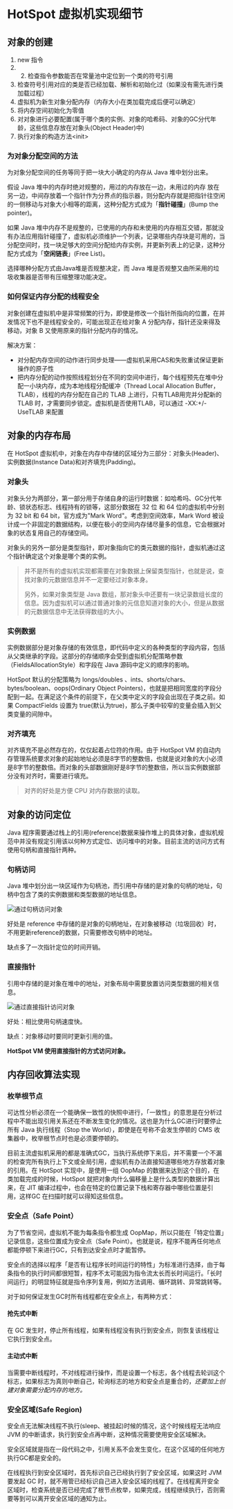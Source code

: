 # HotSpot 虚拟机实现细节

## 对象的创建

1. new 指令
2. 2. 检查指令参数能否在常量池中定位到一个类的符号引用
3. 检查符号引用对应的类是否已经加载、解析和初始化过（如果没有需先进行类加载过程）
4. 虚拟机为新生对象分配内存（内存大小在类加载完成后便可以确定）
5. 将内存空间初始化为零值
6. 对对象进行必要配置\(属于哪个类的实例、对象的哈希码、对象的GC分代年龄，这些信息存放在对象头\(Object Header\)中\)
7. 执行对象的构造方法&lt;init&gt;

### 为对象分配空间的方法

为对象分配空间的任务等同于把一块大小确定的内存从 Java 堆中划分出来。

假设 Java 堆中的内存时绝对规整的，用过的内存放在一边，未用过的内存 放在另一边，中间存放着一个指针作为分界点的指示器，则分配内存就是把指针往空闲的一侧移动与对象大小相等的距离，这种分配方式成为「**指针碰撞**」\(Bump the pointer\)。

如果 Java 堆中内存不是规整的，已使用的内存和未使用的内存相互交错，那就没有办法应用指针碰撞了，虚拟机必须维护一个列表，记录哪些内存块是可用的，当分配空间时，找一块足够大的空间分配给内存实例，并更新列表上的记录，这种分配方式成为「**空闲链表**」\(Free List\)。

选择哪种分配方式由Java堆是否规整决定，而 Java 堆是否规整又由所采用的垃圾收集器是否带有压缩整理功能决定。

### 如何保证内存分配的线程安全

对象创建在虚拟机中是非常频繁的行为，即使是修改一个指针所指向的位置，在并发情况下也不是线程安全的，可能出现正在给对象 A 分配内存，指针还没来得及移动，对象 B 又使用原来的指针分配内存的情况。

解决方案：

* 对分配内存空间的动作进行同步处理——虚拟机采用CAS和失败重试保证更新操作的原子性
* 把内存分配的动作按照线程划分在不同的空间中进行，每个线程预先在堆中分配一小块内存，成为本地线程分配缓冲（Thread Local Allocation Buffer，TLAB），线程的内存分配在自己的 TLAB 上进行，只有TLAB用完并分配新的 TLAB 时，才需要同步锁定。虚拟机是否使用TLAB，可以通过 -XX:+/-UseTLAB 来配置

## 对象的内存布局

在 HotSpot 虚拟机中，对象在内存中存储的区域分为三部分：对象头\(Header\)、实例数据\(Instance Data\)和对齐填充\(Padding\)。

### 对象头

对象头分为两部分，第一部分用于存储自身的运行时数据：如哈希吗、GC分代年龄、锁状态标志、线程持有的锁等，这部分数据在 32 位 和 64 位的虚拟机中分别为 32 bit 和 64 bit，官方成为"Mark Word"。考虑到空间效率，Mark Word 被设计成一个非固定的数据结构，以便在极小的空间内存储尽量多的信息，它会根据对象的状态复用自己的存储空间。

对象头的另外一部分是类型指针，即对象指向它的类元数据的指针，虚拟机通过这个指针确定这个对象是哪个类的实例。

> 并不是所有的虚拟机实现都需要在对象数据上保留类型指针，也就是说，查找对象的元数据信息并不一定要经过对象本身。
>
> 另外，如果对象类型是 Java 数组，那对象头中还要有一块记录数组长度的信息。因为虚拟机可以通过普通对象的元信息知道对象的大小，但是从数据的元数据信息中无法获得数组的大小。

### 实例数据

实例数据部分是对象存储的有效信息，即代码中定义的各种类型的字段内容，包括从父类继承的字段。这部分的存储顺序会受到虚拟机分配策略参数（FieldsAllocationStyle）和字段在 Java 源码中定义的顺序的影响。

HotSpot 默认的分配策略为 longs/doubles 、ints、shorts/chars、bytes/boolean、oops\(Ordinary Object Pointers\)，也就是把相同宽度的字段分配到一起。在满足这个条件的前提下，在父类中定义的字段会出现在子类之前。如果 CompactFields 设置为 true\(默认为true\)，那么子类中较窄的变量会插入到父类变量的间隙中。

### 对齐填充

对齐填充不是必然存在的，仅仅起着占位符的作用。由于 HotSpot VM 的自动内存管理系统要求对象的起始地址必须是8字节的整数倍，也就是说对象的大小必须是8字节的整数倍。而对象的头部数据刚好是8字节的整数倍，所以当实例数据部分没有对齐时，需要进行填充。

> 对齐的好处是方便 CPU 对内存数据的读取。

## 对象的访问定位

Java 程序需要通过栈上的引用\(reference\)数据来操作堆上的具体对象，虚拟机规范中并没有规定引用该以何种方式定位、访问堆中的对象。目前主流的访问方式有使用句柄和直接指针两种。

### 句柄访问

Java 堆中划分出一块区域作为句柄池，而引用中存储的是对象的句柄的地址，句柄中包含了类的实例数据和类型数据的地址信息。

![&#x901A;&#x8FC7;&#x53E5;&#x67C4;&#x8BBF;&#x95EE;&#x5BF9;&#x8C61;](../../.gitbook/assets/image.png)

好处是 reference 中存储的是对象的句柄地址，在对象被移动（垃圾回收）时，不用更新reference的数据，只需要修改句柄中的地址。

缺点多了一次指针定位的时间开销。

### 直接指针

引用中存储的是对象在堆中的地址，对象布局中需要放置访问类型数据的相关信息。

![&#x901A;&#x8FC7;&#x76F4;&#x63A5;&#x6307;&#x9488;&#x8BBF;&#x95EE;&#x5BF9;&#x8C61;](../../.gitbook/assets/image%20%2818%29.png)

好处：相比使用句柄速度快。

缺点：对象移动时要同时更新引用的值。

**HotSpot VM 使用直接指针的方式访问对象。**

## 内存回收算法实现

### 枚举根节点

可达性分析必须在一个能确保一致性的快照中进行，「一致性」的意思是在分析过程中不能出现引用关系还在不断发生变化的情况。这也是为什么GC进行时要停止所有 Java 执行线程（Stop the World），即使是在号称不会发生停顿的 CMS 收集器中，枚举根节点时也是必须要停顿的。

目前主流虚拟机采用的都是准确式GC，当执行系统停下来后，并不需要一个不漏的检查完所有执行上下文或全局引用，虚拟机有办法直接知道哪些地方存放着对象的引用。在 HotSpot 实现中，是使用一组 OopMap 的数据来达到这个目的，在类加载完成的时候，HotSpot 就把对象内什么偏移量上是什么类型的数据计算出来，在 JIT 编译过程中，也会在特定的位置记录下栈和寄存器中哪些位置是引用，这样GC 在扫描时就可以得知这些信息。

### 安全点（Safe Point）

为了节省空间，虚拟机不能为每条指令都生成 OopMap，所以只能在「特定位置」记录信息，这些位置成为安全点（Safe Point）。也就是说，程序不能再任何地点都能停顿下来进行GC，只有到达安全点时才能暂停。

安全点的选择以程序「是否有让程序长时间运行的特性」为标准进行选择，由于每条指令的执行时间都很短暂，程序不太可能因为指令流太长而长时间运行。「长时间运行」的明显特征就是指令序列复用，例如方法调用、循环跳转、异常跳转等。

对于如何保证发生GC时所有线程都在安全点上，有两种方式：

#### 抢先式中断

在 GC 发生时，停止所有线程，如果有线程没有执行到安全点，则恢复该线程让它执行到安全点。

#### 主动式中断

当需要中断线程时，不对线程进行操作，而是设置一个标志，各个线程去轮训这个标志，如果标志为真则中断自己，轮询标志的地方和安全点是重合的，_还要加上创建对象需要分配内存的地方。_

### 安全区域\(Safe Region\)

安全点无法解决线程不执行\(sleep、被挂起\)时候的情况，这个时候线程无法响应 JVM 的中断请求，执行到安全点再中断，这种情况需要使用安全区域解决。

安全区域就是指在一段代码之中，引用关系不会发生变化，在这个区域的任何地方执行GC都是安全的。

在线程执行到安全区域时，首先标识自己已经执行到了安全区域，如果这时 JVM 要发起 GC 时，就不用管已经标识自己进入安全区域的线程了。在线程离开安全区域时，检查系统是否已经完成了根节点枚举，如果完成，线程继续执行，否则需要等到可以离开安全区域的通知为止。



